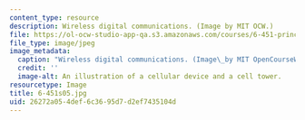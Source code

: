 ```yaml
---
content_type: resource
description: Wireless digital communications. (Image by MIT OCW.)
file: https://ol-ocw-studio-app-qa.s3.amazonaws.com/courses/6-451-principles-of-digital-communication-ii-spring-2005/26272a054def6c3695d7d2ef7435104d_6-451s05.jpg
file_type: image/jpeg
image_metadata:
  caption: "Wireless digital communications. (Image\_by MIT OpenCourseWare.)"
  credit: ''
  image-alt: An illustration of a cellular device and a cell tower.
resourcetype: Image
title: 6-451s05.jpg
uid: 26272a05-4def-6c36-95d7-d2ef7435104d
---
```


